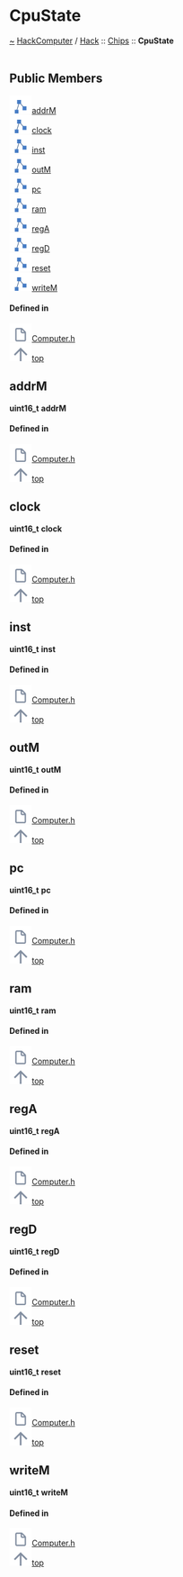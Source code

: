 <a id="cpustate"></a>
<h1>CpuState</h1>
<a id="a00854"></a>
<a href="https://github.com/CharlesCarley/HackComputer#~">~</a>
<a href="index.md#index">HackComputer</a>
<span class="inline-text">/</span>
<a href="a00750.md#hack">Hack</a>
<span class="inline-text">::</span>
<a href="a00752.md#chips">Chips</a>
<span class="inline-text">::</span>
<span class="bold-text"><b>CpuState</b></span>
<br/>
<br/>
<a id="public-members"></a>
<h2>Public Members</h2>
<span class="icon-list-item"><a href="#addrm" class="icon-list-item"><img src="../images/class.svg" class="icon-list-item"/><span class="icon-list-item">addrM</span>
</a>
</span>
<br/>
<span class="icon-list-item"><a href="#clock" class="icon-list-item"><img src="../images/class.svg" class="icon-list-item"/><span class="icon-list-item">clock</span>
</a>
</span>
<br/>
<span class="icon-list-item"><a href="#inst" class="icon-list-item"><img src="../images/class.svg" class="icon-list-item"/><span class="icon-list-item">inst</span>
</a>
</span>
<br/>
<span class="icon-list-item"><a href="#outm" class="icon-list-item"><img src="../images/class.svg" class="icon-list-item"/><span class="icon-list-item">outM</span>
</a>
</span>
<br/>
<span class="icon-list-item"><a href="#pc" class="icon-list-item"><img src="../images/class.svg" class="icon-list-item"/><span class="icon-list-item">pc</span>
</a>
</span>
<br/>
<span class="icon-list-item"><a href="#ram" class="icon-list-item"><img src="../images/class.svg" class="icon-list-item"/><span class="icon-list-item">ram</span>
</a>
</span>
<br/>
<span class="icon-list-item"><a href="#rega" class="icon-list-item"><img src="../images/class.svg" class="icon-list-item"/><span class="icon-list-item">regA</span>
</a>
</span>
<br/>
<span class="icon-list-item"><a href="#regd" class="icon-list-item"><img src="../images/class.svg" class="icon-list-item"/><span class="icon-list-item">regD</span>
</a>
</span>
<br/>
<span class="icon-list-item"><a href="#reset" class="icon-list-item"><img src="../images/class.svg" class="icon-list-item"/><span class="icon-list-item">reset</span>
</a>
</span>
<br/>
<span class="icon-list-item"><a href="#writem" class="icon-list-item"><img src="../images/class.svg" class="icon-list-item"/><span class="icon-list-item">writeM</span>
</a>
</span>
<br/>
<a id="defined-in"></a>
<h4>Defined in</h4>
<span class="icon-list-item"><a href="https://github.com/CharlesCarley/HackComputer/blob/master/Source/Chips/Computer.h#L31" class="icon-list-item"><img src="../images/file.svg" class="icon-list-item"/><span class="icon-list-item">Computer.h</span>
</a>
</span>
<br/>
<span class="icon-list-item"><a href="#cpustate" class="icon-list-item"><img src="../images/jumpToTop.svg" class="icon-list-item"/><span class="icon-list-item">top</span>
</a>
</span>
<a id="addrm"></a>
<h2>addrM</h2>
<span class="bold-text"><b>uint16_t</b></span>
<span class="bold-text"><b>addrM</b></span>
<br/>
<a id="defined-in"></a>
<h4>Defined in</h4>
<span class="icon-list-item"><a href="https://github.com/CharlesCarley/HackComputer/blob/master/Source/Chips/Computer.h#L34" class="icon-list-item"><img src="../images/file.svg" class="icon-list-item"/><span class="icon-list-item">Computer.h</span>
</a>
</span>
<br/>
<span class="icon-list-item"><a href="#cpustate" class="icon-list-item"><img src="../images/jumpToTop.svg" class="icon-list-item"/><span class="icon-list-item">top</span>
</a>
</span>
<br/>
<a id="clock"></a>
<h2>clock</h2>
<span class="bold-text"><b>uint16_t</b></span>
<span class="bold-text"><b>clock</b></span>
<br/>
<a id="defined-in"></a>
<h4>Defined in</h4>
<span class="icon-list-item"><a href="https://github.com/CharlesCarley/HackComputer/blob/master/Source/Chips/Computer.h#L37" class="icon-list-item"><img src="../images/file.svg" class="icon-list-item"/><span class="icon-list-item">Computer.h</span>
</a>
</span>
<br/>
<span class="icon-list-item"><a href="#cpustate" class="icon-list-item"><img src="../images/jumpToTop.svg" class="icon-list-item"/><span class="icon-list-item">top</span>
</a>
</span>
<br/>
<a id="inst"></a>
<h2>inst</h2>
<span class="bold-text"><b>uint16_t</b></span>
<span class="bold-text"><b>inst</b></span>
<br/>
<a id="defined-in"></a>
<h4>Defined in</h4>
<span class="icon-list-item"><a href="https://github.com/CharlesCarley/HackComputer/blob/master/Source/Chips/Computer.h#L38" class="icon-list-item"><img src="../images/file.svg" class="icon-list-item"/><span class="icon-list-item">Computer.h</span>
</a>
</span>
<br/>
<span class="icon-list-item"><a href="#cpustate" class="icon-list-item"><img src="../images/jumpToTop.svg" class="icon-list-item"/><span class="icon-list-item">top</span>
</a>
</span>
<br/>
<a id="outm"></a>
<h2>outM</h2>
<span class="bold-text"><b>uint16_t</b></span>
<span class="bold-text"><b>outM</b></span>
<br/>
<a id="defined-in"></a>
<h4>Defined in</h4>
<span class="icon-list-item"><a href="https://github.com/CharlesCarley/HackComputer/blob/master/Source/Chips/Computer.h#L33" class="icon-list-item"><img src="../images/file.svg" class="icon-list-item"/><span class="icon-list-item">Computer.h</span>
</a>
</span>
<br/>
<span class="icon-list-item"><a href="#cpustate" class="icon-list-item"><img src="../images/jumpToTop.svg" class="icon-list-item"/><span class="icon-list-item">top</span>
</a>
</span>
<br/>
<a id="pc"></a>
<h2>pc</h2>
<span class="bold-text"><b>uint16_t</b></span>
<span class="bold-text"><b>pc</b></span>
<br/>
<a id="defined-in"></a>
<h4>Defined in</h4>
<span class="icon-list-item"><a href="https://github.com/CharlesCarley/HackComputer/blob/master/Source/Chips/Computer.h#L32" class="icon-list-item"><img src="../images/file.svg" class="icon-list-item"/><span class="icon-list-item">Computer.h</span>
</a>
</span>
<br/>
<span class="icon-list-item"><a href="#cpustate" class="icon-list-item"><img src="../images/jumpToTop.svg" class="icon-list-item"/><span class="icon-list-item">top</span>
</a>
</span>
<br/>
<a id="ram"></a>
<h2>ram</h2>
<span class="bold-text"><b>uint16_t</b></span>
<span class="bold-text"><b>ram</b></span>
<br/>
<a id="defined-in"></a>
<h4>Defined in</h4>
<span class="icon-list-item"><a href="https://github.com/CharlesCarley/HackComputer/blob/master/Source/Chips/Computer.h#L40" class="icon-list-item"><img src="../images/file.svg" class="icon-list-item"/><span class="icon-list-item">Computer.h</span>
</a>
</span>
<br/>
<span class="icon-list-item"><a href="#cpustate" class="icon-list-item"><img src="../images/jumpToTop.svg" class="icon-list-item"/><span class="icon-list-item">top</span>
</a>
</span>
<br/>
<a id="rega"></a>
<h2>regA</h2>
<span class="bold-text"><b>uint16_t</b></span>
<span class="bold-text"><b>regA</b></span>
<br/>
<a id="defined-in"></a>
<h4>Defined in</h4>
<span class="icon-list-item"><a href="https://github.com/CharlesCarley/HackComputer/blob/master/Source/Chips/Computer.h#L36" class="icon-list-item"><img src="../images/file.svg" class="icon-list-item"/><span class="icon-list-item">Computer.h</span>
</a>
</span>
<br/>
<span class="icon-list-item"><a href="#cpustate" class="icon-list-item"><img src="../images/jumpToTop.svg" class="icon-list-item"/><span class="icon-list-item">top</span>
</a>
</span>
<br/>
<a id="regd"></a>
<h2>regD</h2>
<span class="bold-text"><b>uint16_t</b></span>
<span class="bold-text"><b>regD</b></span>
<br/>
<a id="defined-in"></a>
<h4>Defined in</h4>
<span class="icon-list-item"><a href="https://github.com/CharlesCarley/HackComputer/blob/master/Source/Chips/Computer.h#L35" class="icon-list-item"><img src="../images/file.svg" class="icon-list-item"/><span class="icon-list-item">Computer.h</span>
</a>
</span>
<br/>
<span class="icon-list-item"><a href="#cpustate" class="icon-list-item"><img src="../images/jumpToTop.svg" class="icon-list-item"/><span class="icon-list-item">top</span>
</a>
</span>
<br/>
<a id="reset"></a>
<h2>reset</h2>
<span class="bold-text"><b>uint16_t</b></span>
<span class="bold-text"><b>reset</b></span>
<br/>
<a id="defined-in"></a>
<h4>Defined in</h4>
<span class="icon-list-item"><a href="https://github.com/CharlesCarley/HackComputer/blob/master/Source/Chips/Computer.h#L41" class="icon-list-item"><img src="../images/file.svg" class="icon-list-item"/><span class="icon-list-item">Computer.h</span>
</a>
</span>
<br/>
<span class="icon-list-item"><a href="#cpustate" class="icon-list-item"><img src="../images/jumpToTop.svg" class="icon-list-item"/><span class="icon-list-item">top</span>
</a>
</span>
<br/>
<a id="writem"></a>
<h2>writeM</h2>
<span class="bold-text"><b>uint16_t</b></span>
<span class="bold-text"><b>writeM</b></span>
<br/>
<a id="defined-in"></a>
<h4>Defined in</h4>
<span class="icon-list-item"><a href="https://github.com/CharlesCarley/HackComputer/blob/master/Source/Chips/Computer.h#L39" class="icon-list-item"><img src="../images/file.svg" class="icon-list-item"/><span class="icon-list-item">Computer.h</span>
</a>
</span>
<br/>
<span class="icon-list-item"><a href="#cpustate" class="icon-list-item"><img src="../images/jumpToTop.svg" class="icon-list-item"/><span class="icon-list-item">top</span>
</a>
</span>
<br/>
</div>
</div>
</body>
</html>
